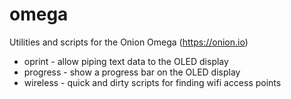 # omega
Utilities and scripts for the Onion Omega (https://onion.io)

* oprint - allow piping text data to the OLED display
* progress - show a progress bar on the OLED display
* wireless - quick and dirty scripts for finding wifi access points
